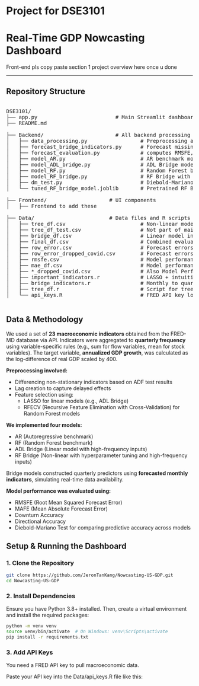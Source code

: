 # Project for DSE3101

# Real-Time GDP Nowcasting Dashboard

Front-end pls copy paste section 1 project overview here once u done

---

## Repository Structure
<pre>

DSE3101/
├── app.py                         # Main Streamlit dashboard entry point
├── README.md

├── Backend/                       # All backend processing and forecasting logic
│   ├── data_processing.py                 # Preprocessing and differencing
│   ├── forecast_bridge_indicators.py      # Forecast missing monthly data
│   ├── forecast_evaluation.py             # computes RMSFE, MAFE, Skew and Kurtosis
│   ├── model_AR.py                        # AR benchmark model
│   ├── model_ADL_bridge.py                # ADL Bridge model
│   ├── model_RF.py                        # Random Forest benchmark model
│   ├── model_RF_bridge.py                 # RF Bridge with hyperparameter tuning
│   ├── dm_test.py                         # Diebold-Mariano test
│   └── tuned_RF_bridge_model.joblib       # Pretrained RF Bridge model

├── Frontend/                    # UI components
│   ├── Frontend to add these

├── Data/                        # Data files and R scripts
│   ├── tree_df.csv                        # Non-linear model input
│   ├── tree_df_test.csv                   # Not part of main workflow. For manually testing.
│   ├── bridge_df.csv                      # Linear model input
│   ├── final_df.csv                       # Combined evaluation set
│   ├── row_error.csv                      # Forecast errors
│   ├── row_error_dropped_covid.csv        # Forecast errors without covid period
│   ├── rmsfe.csv                          # Model performance metrics
│   ├── mae_df.csv                         # Model performance metrics
│   ├── *_dropped_covid.csv                # Also Model Performance metrics but these Excludes COVID quarters
│   ├── important_indicators.r             # LASSO + intuition-based selection
│   ├── bridge_indicators.r                # Monthly to quarterly transformation
│   ├── tree_df.r                          # Script for tree_df construction
│   └── api_keys.R                         # FRED API key loader

</pre>

## Data & Methodology
We used a set of **23 macroeconomic indicators** obtained from the FRED-MD database via API. Indicators were aggregated to **quarterly frequency** using variable-specific rules (e.g., sum for flow variables, mean for stock variables). The target variable, **annualized GDP growth**, was calculated as the log-difference of real GDP scaled by 400.

**Preprocessing involved:**
- Differencing non-stationary indicators based on ADF test results  
- Lag creation to capture delayed effects  
- Feature selection using:
  - LASSO for linear models (e.g., ADL Bridge)  
  - RFECV (Recursive Feature Elimination with Cross-Validation) for Random Forest models

**We implemented four models:**
- AR (Autoregressive benchmark)  
- RF (Random Forest benchmark)  
- ADL Bridge (Linear model with high-frequency inputs)  
- RF Bridge (Non-linear with hyperparameter tuning and high-frequency inputs)

Bridge models constructed quarterly predictors using **forecasted monthly indicators**, simulating real-time data availability.

**Model performance was evaluated using:**
- RMSFE (Root Mean Squared Forecast Error)  
- MAFE (Mean Absolute Forecast Error)  
- Downturn Accuracy  
- Directional Accuracy  
- Diebold-Mariano Test for comparing predictive accuracy across models
##  Setup & Running the Dashboard

### 1. Clone the Repository
```bash
git clone https://github.com/JeronTanKang/Nowcasting-US-GDP.git
cd Nowcasting-US-GDP
```

### 2. Install Dependencies
Ensure you have Python 3.8+ installed. Then, create a virtual environment and install the required packages:
```bash
python -m venv venv
source venv/bin/activate  # On Windows: venv\Scripts\activate
pip install -r requirements.txt
```

### 3. Add API Keys
You need a FRED API key to pull macroeconomic data.

Paste your API key into the Data/api_keys.R file like this:
